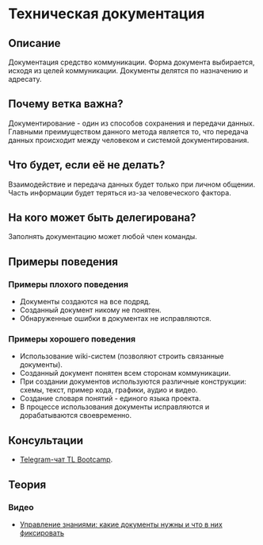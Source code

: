 # Техническая документация
## Описание
Документация средство коммуникации. Форма документа выбирается, исходя из целей коммуникации. Документы делятся по назначению и адресату.

## Почему ветка важна?
Документирование - один из способов сохранения и передачи данных. Главными преимуществом данного метода является то, что передача данных происходит между человеком и системой документирования.

## Что будет, если её не делать?
Взаимодействие и передача данных будет только при личном общении. Часть информации будет теряться из-за человеческого фактора.

## На кого может быть делегирована?
Заполнять документацию может любой член команды.

## Примеры поведения
### Примеры плохого поведения
- Документы создаются на все подряд.
- Созданный документ никому не понятен.
- Обнаруженные ошибки в документах не исправляются.

### Примеры хорошего поведения
- Использование wiki-систем (позволяют строить связанные документы).
- Созданный документ понятен всем сторонам коммуникации.
- При создании документов используются различные конструкции: схемы, текст, пример кода, графики, аудио и видео.
- Создание словаря понятий - единого языка проекта.
- В процессе использования документы исправляются и дорабатываются своевременно.

## Консультации
- [Telegram-чат TL Bootcamp](https://tlinks.run/tlbootcamp).

## Теория
### Видео
- [Управление знаниями: какие документы нужны и что в них фиксировать ](https://www.youtube.com/watch?v=Wt2mXVlRWQ8)
